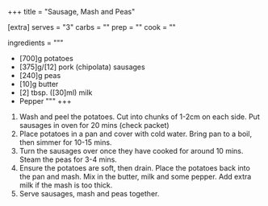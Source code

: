 +++
title = "Sausage, Mash and Peas"

[extra]
serves = "3"
carbs = ""
prep = ""
cook = ""

ingredients = """
- [700]g potatoes
- [375]g/[12] pork (chipolata) sausages
- [240]g peas
- [10]g butter
- [2] tbsp. ([30]ml) milk
- Pepper
"""
+++

1. Wash and peel the potatoes. Cut into chunks of 1-2cm on each side. Put sausages in oven for 20 mins (check packet)
1. Place potatoes in a pan and cover with cold water. Bring pan to a boil, then simmer for 10-15 mins.
1. Turn the sausages over once they have cooked for around 10 mins. Steam the peas for 3-4 mins.
1. Ensure the potatoes are soft, then drain. Place the potatoes back into the pan and mash. Mix in the butter, milk and some pepper. Add extra milk if the mash is too thick.
1. Serve sausages, mash and peas together.